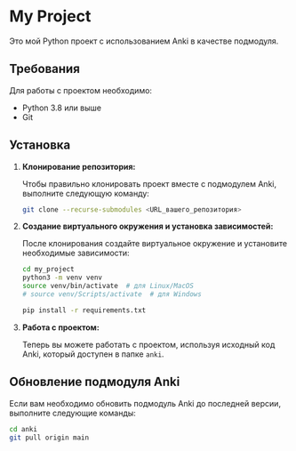 # My Project

Это мой Python проект с использованием Anki в качестве подмодуля.

## Требования

Для работы с проектом необходимо:

- Python 3.8 или выше
- Git

## Установка

1. **Клонирование репозитория:**

   Чтобы правильно клонировать проект вместе с подмодулем Anki, выполните следующую команду:

   ```bash
   git clone --recurse-submodules <URL_вашего_репозитория>
   ```

2. **Создание виртуального окружения и установка зависимостей:**

   После клонирования создайте виртуальное окружение и установите необходимые зависимости:

   ```bash
   cd my_project
   python3 -m venv venv
   source venv/bin/activate  # для Linux/MacOS
   # source venv/Scripts/activate  # для Windows

   pip install -r requirements.txt
   ```

3. **Работа с проектом:**

   Теперь вы можете работать с проектом, используя исходный код Anki, который доступен в папке `anki`.

## Обновление подмодуля Anki

Если вам необходимо обновить подмодуль Anki до последней версии, выполните следующие команды:

```bash
cd anki
git pull origin main
```